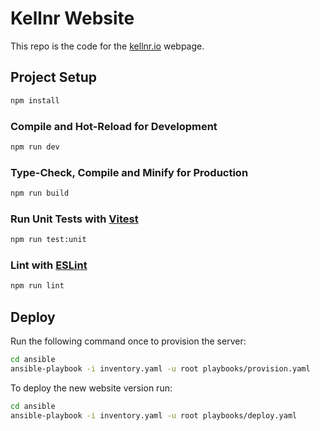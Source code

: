 # Kellnr Website

This repo is the code for the [kellnr.io](https://kellnr.io) webpage.

## Project Setup

```sh
npm install
```

### Compile and Hot-Reload for Development

```sh
npm run dev
```

### Type-Check, Compile and Minify for Production

```sh
npm run build
```

### Run Unit Tests with [Vitest](https://vitest.dev/)

```sh
npm run test:unit
```

### Lint with [ESLint](https://eslint.org/)

```sh
npm run lint
```

## Deploy

Run the following command once to provision the server:

```bash
cd ansible
ansible-playbook -i inventory.yaml -u root playbooks/provision.yaml
```

To deploy the new website version run:

```bash
cd ansible
ansible-playbook -i inventory.yaml -u root playbooks/deploy.yaml
```
